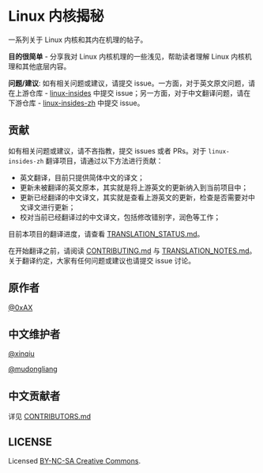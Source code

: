 # Linux 内核揭秘

一系列关于 Linux 内核和其内在机理的帖子。

**目的很简单** - 分享我对 Linux 内核机理的一些浅见，帮助读者理解 Linux 内核机理和其他底层内容。

**问题/建议**: 如有相关问题或建议，请提交 issue。一方面，对于英文原文问题，请在上游仓库 - [linux-insides](https://github.com/0xAX/linux-insides) 中提交 issue；另一方面，对于中文翻译问题，请在下游仓库 - [linux-insides-zh](https://github.com/hust-open-atom-club/linux-insides-zh) 中提交 issue。

## 贡献

如有相关问题或建议，请不吝指教，提交 issues 或者 PRs。对于 `linux-insides-zh` 翻译项目，请通过以下方法进行贡献：

- 英文翻译，目前只提供简体中文的译文；
- 更新未被翻译的英文原本，其实就是将上游英文的更新纳入到当前项目中；
- 更新已经翻译的中文译文，其实就是查看上游英文的更新，检查是否需要对中文译文进行更新；
- 校对当前已经翻译过的中文译文，包括修改错别字，润色等工作；

目前本项目的翻译进度，请查看 [TRANSLATION_STATUS.md](TRANSLATION_STATUS.md)。

在开始翻译之前，请阅读 [CONTRIBUTING.md](CONTRIBUTING.md) 与 [TRANSLATION_NOTES.md](TRANSLATION_NOTES.md)。关于翻译约定，大家有任何问题或建议也请提交 issue 讨论。

## 原作者

[@0xAX](https://twitter.com/0xAX)

## 中文维护者

[@xinqiu](https://github.com/xinqiu)

[@mudongliang](https://github.com/mudongliang)

## 中文贡献者

详见 [CONTRIBUTORS.md](CONTRIBUTORS.md)

## LICENSE

Licensed [BY-NC-SA Creative Commons](http://creativecommons.org/licenses/by-nc-sa/4.0/).
